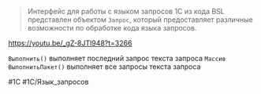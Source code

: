 
>Интерфейс для работы с языком запросов 1С из кода BSL представлен объектом `Запрос`, который предоставляет различные возможности по обработке кода языка запросов.

https://youtu.be/_gZ-8JTl948?t=3266

`Выполнить()` выполняет последний запрос текста запроса
`Массив ВыполнитьПакет()` выполняет все запросы текста запроса

#1С #1С/Язык_запросов
